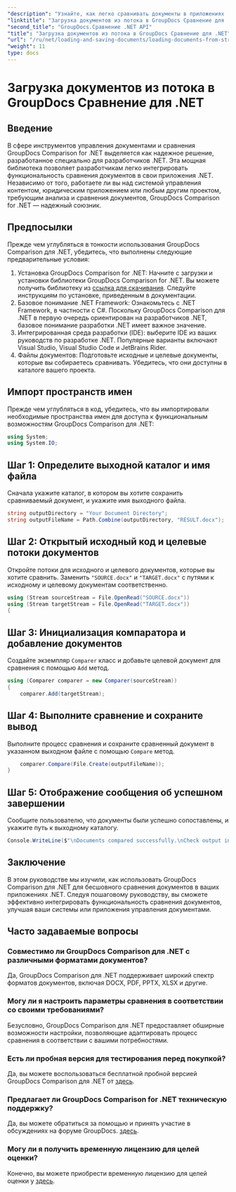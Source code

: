 ```yaml
---
"description": "Узнайте, как легко сравнивать документы в приложениях .NET с помощью GroupDocs Comparison, мощной библиотеки .NET."
"linktitle": "Загрузка документов из потока в GroupDocs Сравнение для .NET"
"second_title": "GroupDocs.Сравнение .NET API"
"title": "Загрузка документов из потока в GroupDocs Сравнение для .NET"
"url": "/ru/net/loading-and-saving-documents/loading-documents-from-stream/"
"weight": 11
type: docs
---
```

# Загрузка документов из потока в GroupDocs Сравнение для .NET

## Введение
В сфере инструментов управления документами и сравнения GroupDocs Comparison for .NET выделяется как надежное решение, разработанное специально для разработчиков .NET. Эта мощная библиотека позволяет разработчикам легко интегрировать функциональность сравнения документов в свои приложения .NET. Независимо от того, работаете ли вы над системой управления контентом, юридическим приложением или любым другим проектом, требующим анализа и сравнения документов, GroupDocs Comparison for .NET — надежный союзник.
## Предпосылки
Прежде чем углубляться в тонкости использования GroupDocs Comparison для .NET, убедитесь, что выполнены следующие предварительные условия:
1. Установка GroupDocs Comparison for .NET: Начните с загрузки и установки библиотеки GroupDocs Comparison for .NET. Вы можете получить библиотеку из [ссылка для скачивания](https://releases.groupdocs.com/comparison/net/). Следуйте инструкциям по установке, приведенным в документации.
2. Базовое понимание .NET Framework: Ознакомьтесь с .NET Framework, в частности с C#. Поскольку GroupDocs Comparison для .NET в первую очередь ориентирован на разработчиков .NET, базовое понимание разработки .NET имеет важное значение.
3. Интегрированная среда разработки (IDE): выберите IDE из ваших руководств по разработке .NET. Популярные варианты включают Visual Studio, Visual Studio Code и JetBrains Rider.
4. Файлы документов: Подготовьте исходные и целевые документы, которые вы собираетесь сравнивать. Убедитесь, что они доступны в каталоге вашего проекта.

## Импорт пространств имен
Прежде чем углубляться в код, убедитесь, что вы импортировали необходимые пространства имен для доступа к функциональным возможностям GroupDocs Comparison для .NET:
```csharp
using System;
using System.IO;
```
## Шаг 1: Определите выходной каталог и имя файла
Сначала укажите каталог, в котором вы хотите сохранить сравниваемый документ, и укажите имя выходного файла.
```csharp
string outputDirectory = "Your Document Directory";
string outputFileName = Path.Combine(outputDirectory, "RESULT.docx");
```
## Шаг 2: Открытый исходный код и целевые потоки документов
Откройте потоки для исходного и целевого документов, которые вы хотите сравнить. Заменить `"SOURCE.docx"` и `"TARGET.docx"` с путями к исходному и целевому документам соответственно.
```csharp
using (Stream sourceStream = File.OpenRead("SOURCE.docx"))
using (Stream targetStream = File.OpenRead("TARGET.docx"))
{
```
## Шаг 3: Инициализация компаратора и добавление документов
Создайте экземпляр `Comparer` класс и добавьте целевой документ для сравнения с помощью `Add` метод.
```csharp
using (Comparer comparer = new Comparer(sourceStream))
{
    comparer.Add(targetStream);
```
## Шаг 4: Выполните сравнение и сохраните вывод
Выполните процесс сравнения и сохраните сравненный документ в указанном выходном файле с помощью `Compare` метод.
```csharp
    comparer.Compare(File.Create(outputFileName));
}
```
## Шаг 5: Отображение сообщения об успешном завершении
Сообщите пользователю, что документы были успешно сопоставлены, и укажите путь к выходному каталогу.
```csharp
Console.WriteLine($"\nDocuments compared successfully.\nCheck output in {outputDirectory}.");
```

## Заключение
В этом руководстве мы изучили, как использовать GroupDocs Comparison для .NET для бесшовного сравнения документов в ваших приложениях .NET. Следуя пошаговому руководству, вы сможете эффективно интегрировать функциональность сравнения документов, улучшая ваши системы или приложения управления документами.
## Часто задаваемые вопросы
### Совместимо ли GroupDocs Comparison для .NET с различными форматами документов?
Да, GroupDocs Comparison для .NET поддерживает широкий спектр форматов документов, включая DOCX, PDF, PPTX, XLSX и другие.
### Могу ли я настроить параметры сравнения в соответствии со своими требованиями?
Безусловно, GroupDocs Comparison для .NET предоставляет обширные возможности настройки, позволяющие адаптировать процесс сравнения в соответствии с вашими потребностями.
### Есть ли пробная версия для тестирования перед покупкой?
Да, вы можете воспользоваться бесплатной пробной версией GroupDocs Comparison для .NET от [здесь](https://releases.groupdocs.com/).
### Предлагает ли GroupDocs Comparison for .NET техническую поддержку?
Да, вы можете обратиться за помощью и принять участие в обсуждениях на форуме GroupDocs. [здесь](https://forum.groupdocs.com/c/comparison/12).
### Могу ли я получить временную лицензию для целей оценки?
Конечно, вы можете приобрести временную лицензию для целей оценки у [здесь](https://purchase.groupdocs.com/temporary-license/).
